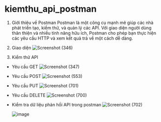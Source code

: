 # kiemthu_api_postman
1. Giới thiệu về Postman
   Postman là một công cụ mạnh mẽ giúp các nhà phát triển tạo, kiểm thử, và quản lý các API. Với giao diện người dùng thân thiện và nhiều tính năng hữu ích, Postman cho phép bạn thực hiện các yêu cầu HTTP và xem kết quả trả về một cách dễ dàng.

2. Giao diện
![Screenshot (346)](https://github.com/ngat0210/th-c-h-nh-ki-m-th-API-v-i-postman-/assets/96609966/07919e8d-4a2f-4da7-b72b-ee27e602befd)
3. Kiểm thử API
- Yêu cầu GET
  ![Screenshot (347)](https://github.com/ngat0210/th-c-h-nh-ki-m-th-API-v-i-postman-/assets/96609966/0b129086-c6de-4780-bbc6-5d9ae8e35ac7)
- Yêu cầu POST
  ![Screenshot (553)](https://github.com/ngat0210/th-c-h-nh-ki-m-th-API-v-i-postman-/assets/96609966/b1fb971a-0615-4709-824d-2e4c67e46fab)
- Yêu cầu PUT
  ![Screenshot (701)](https://github.com/ngat0210/th-c-h-nh-ki-m-th-API-v-i-postman-/assets/96609966/78e594bd-1c87-4e96-8379-2e60fb08af02)
- Yêu cầu DELETE
  ![Screenshot (700)](https://github.com/ngat0210/th-c-h-nh-ki-m-th-API-v-i-postman-/assets/96609966/2e1b00d6-37c5-428e-bb06-e1f86379b93e)
- Kiểm tra dữ liệu phản hồi API trong postman
  ![Screenshot (702)](https://github.com/ngat0210/th-c-h-nh-ki-m-th-API-v-i-postman-/assets/96609966/36689651-c3c2-4ae8-a27c-519fdf0a9f42)

  ![image](https://github.com/ngat0210/th-c-h-nh-ki-m-th-API-v-i-postman-/assets/96609966/94e96f0c-db97-48e9-895a-be5824c1f8ec)
